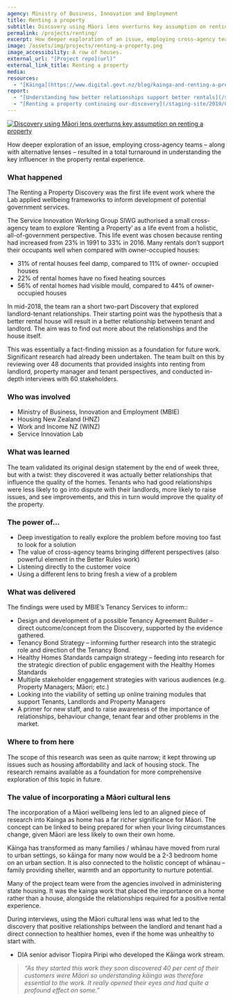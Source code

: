 ```yaml
---
agency: Ministry of Business, Innovation and Employment
title: Renting a property
subtitle: Discovery using Māori lens overturns key assumption on renting a property
permalink: /projects/renting/
excerpt: How deeper exploration of an issue, employing cross-agency teams – along with alternative lenses – resulted in a total turnaround in understanding the key influencer in the property rental experience.
image: /assets/img/projects/renting-a-property.png
image_accessibility: A row of houses.
external_url: "[Project repo](url)"
external_link_title: Renting a property
media:
resources:
  - "[Kāinga](https://www.digital.govt.nz/blog/kainga-and-renting-a-property/)"
report:
  - "[Understanding how better relationships support better rentals](/staging-site/2019/01/28/renting-a-property-understanding-how-better-relationships-support-better-rentals)"
  - "[Renting a property continuing our-discovery](/staging-site/2019/01/30/renting-a-property-continuing-our-discovery)"
---
```


[![Discovery using Māori lens overturns key assumption on renting a property](/staging-site/assets/img/projects/kainga.png)](/staging-site/assets/img/projects/kainga.png)

How deeper exploration of an issue, employing cross-agency teams – along with alternative lenses – resulted in a total turnaround in understanding the key influencer in the property rental experience.

### What happened

The Renting a Property Discovery was the first life event work where the Lab applied wellbeing frameworks to inform development of potential government services.

The Service Innovation Working Group SIWG authorised a small cross-agency team to explore ‘Renting a Property’ as a life event from a holistic, all-of-government perspective. This life event was chosen because renting had increased from 23% in 1991 to 33% in 2016.  Many rentals don’t support their occupants well when compared with owner-occupied houses:

* 31% of rental houses feel damp, compared to 11% of owner- occupied houses
* 22% of rental homes have no fixed heating sources
* 56% of rental homes had visible mould, compared to 44% of owner-occupied houses

In mid-2018, the team ran a short two-part Discovery that explored landlord-tenant relationships. Their starting point was the hypothesis that a better rental house will result in a better relationship between tenant and landlord. The aim was to find out more about the relationships and the house itself.

This was essentially a fact-finding mission as a foundation for future work. Significant research had already been undertaken. The team built on this by reviewing over 48 documents that provided insights into renting from landlord, property manager and tenant perspectives, and conducted in-depth interviews with 60 stakeholders.

### Who was involved

* Ministry of Business, Innovation and Employment (MBIE)
* Housing New Zealand (HNZ)
* Work and Income NZ (WINZ)
* Service Innovation Lab

### What was learned

The team validated its original design statement by the end of week three, but with a twist: they discovered it was actually better relationships that influence the quality of the homes. Tenants who had good relationships were less likely to go into dispute with their landlords, more likely to raise issues, and see improvements, and this in turn would improve the quality of the property.

### The power of…

* Deep investigation to really explore the problem before moving too fast to look for a solution
* The value of cross-agency teams bringing different perspectives (also powerful element in the Better Rules work)
* Listening directly to the customer voice
* Using a different lens to bring fresh a view of a problem

### What was delivered

The findings were used by MBIE’s Tenancy Services to inform::

* Design and development of a possible Tenancy Agreement Builder – direct outcome/concept from the Discovery, supported by the evidence gathered.
* Tenancy Bond Strategy – informing further research into the strategic role and direction of the Tenancy Bond.
* Healthy Homes Standards campaign strategy – feeding into research for the strategic direction of public engagement with the Healthy Homes Standards
* Multiple stakeholder engagement strategies with various audiences (e.g. Property Managers; Māori; etc.)
* Looking into the viability of setting up online training modules that support Tenants, Landlords and Property Managers
* A primer for new staff, and to raise awareness of the importance of relationships, behaviour change, tenant fear and other problems in the market.

### Where to from here

The scope of this research was seen as quite narrow; it kept throwing up issues such as housing affordability and lack of housing stock. The research remains available as a foundation for more comprehensive exploration of this topic in future.

### The value of incorporating a Māori cultural lens

The incorporation of a Māori wellbeing lens led to an aligned piece of research into Kainga as home has a far richer significance for Māori. The concept can be linked  to being prepared for when your living circumstances change, given Māori are less likely to own their own home.

Kāinga has transformed as many families / whānau have moved from rural to urban settings, so kāinga for many now would be a 2-3 bedroom home on an urban section. It is also connected to the holistic concept of whānau – family providing shelter, warmth and an opportunity to nurture potential.

Many of the project team were from the agencies involved in administering state housing. It was the kainga work that placed the importance on a home rather than a house, alongside the relationships required for a positive rental experience.

During interviews, using the Māori cultural lens was what led to the discovery that positive relationships between the landlord and tenant had a direct connection to healthier homes, even if the home was unhealthy to start with.

* DIA senior advisor Tiopira Piripi who developed the Kāinga work stream.

> *“As they started this work they soon discovered 40 per cent of their customers were Māori so understanding kāinga was therefore essential to the work. It really opened their eyes and had quite a profound effect on some.”*
